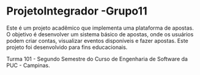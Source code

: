 # ProjetoIntegrador -Grupo11

Este é um projeto acadêmico que implementa uma plataforma de apostas. O objetivo é desenvolver um sistema básico de apostas, onde os usuários podem criar contas, visualizar eventos disponíveis e fazer apostas. Este projeto foi desenvolvido para fins educacionais.

Turma 101 - Segundo Semestre do Curso de Engenharia de Software da PUC - Campinas. 

